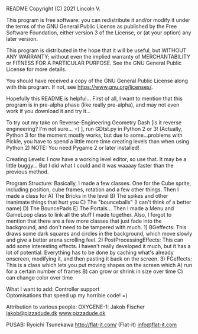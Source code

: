 README
Copyright (C) 2021  Lincoln V.

This program is free software: you can redistribute it and/or modify
it under the terms of the GNU General Public License as published by
the Free Software Foundation, either version 3 of the License, or
(at your option) any later version.

This program is distributed in the hope that it will be useful,
but WITHOUT ANY WARRANTY; without even the implied warranty of
MERCHANTABILITY or FITNESS FOR A PARTICULAR PURPOSE.  See the
GNU General Public License for more details.

You should have received a copy of the GNU General Public License
along with this program.  If not, see <https://www.gnu.org/licenses/>.

Hopefully this README is helpful...  First of all, I want to mention that
this program is in pre-alpha phase (like really pre-alpha), and may not
even work if you download it and try it...

To try out my take on Reverse-Engineering Geometry Dash [is it reverse
engineering?  I'm not sure... =) ], run GDtst.py in Python 2 or 3! (Actually,
Python 3 for the moment mostly works, but due to some...problems with Pickle,
you have to spend a little more time creating levels than when using Python 2)
NOTE:  You need Pygame 2 or later installed!

Creating Levels:
I now have a working level editor, so use that. It may be a little buggy...
But I did what I could and it was waaaay faster than the previous method.

Program Structure:
Basically, I made a few classes.  One for the Cube sprite, including position,
cube frames, rotation and a few other things.  Then I made a class for
A) The Bricks in the level B) The spikes and other inanimate things that
hurt you C) The "bounceballs" (I can't think of a better name) D) The
BouncePads E) The Portals...  Then I made a Menu and GameLoop class to link
all the stuff I made together.  Also, I forgot to mention that there are a
few more classes that just fade into the background, and don't need to be tampered
with much.  1) BGeffects:  This draws some dark squares and circles in the
background, which move slowly and give a better arena scrolling feel.
2) PostProcessingEffects:  This can add some interesting effects.  I haven't
really developed it much, but it has a lot of potential.  Everything has to be done
by caching what's already onscreen, modifying it, and then pasting it back on the
screen.  3) FGeffects:  This is a class which lets you put moving shapes on
the screen which A) run for a certain number of frames B) can grow or shrink in size
over time C) can change color over time

What I want to add:
Controller support  
Optomisations that speed up my horrible code!  =) 


Attribution to various people:
OXYGENE-1:  Jakob Fischer
            jakob@pizzadude.dk
            www.pizzadude.dk

PUSAB:  Ryoichi Tsunekawa
        http://flat-it.com/ (Flat-it)
        info@flat-it.com
